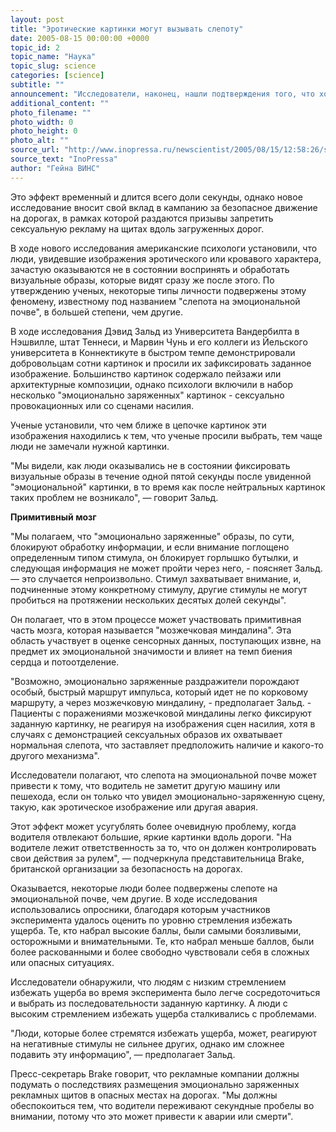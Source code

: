 ```yaml
---
layout: post
title: "Эротические картинки могут вызывать слепоту"
date: 2005-08-15 00:00:00 +0000
topic_id: 2
topic_name: "Наука"
topic_slug: science
categories: [science]
subtitle: ""
announcement: "Исследователи, наконец, нашли подтверждения того, что хорошие мальчики-католики знали всегда, - эротические картинки вызывают слепоту!"
additional_content: ""
photo_filename: ""
photo_width: 0
photo_height: 0
photo_alt: ""
source_url: "http://www.inopressa.ru/newscientist/2005/08/15/12:58:26/slepota"
source_text: "InoPressa"
author: "Гейна ВИНС"
---
```

Это эффект временный и длится всего доли секунды, однако новое исследование вносит свой вклад в кампанию за безопасное движение на дорогах, в рамках которой раздаются призывы запретить сексуальную рекламу на щитах вдоль загруженных дорог. 

В ходе нового исследования американские психологи установили, что люди, увидевшие изображения эротического или кровавого характера, зачастую оказываются не в состоянии воспринять и обработать визуальные образы, которые видят сразу же после этого. По утверждению ученых, некоторые типы личности подвержены этому феномену, известному под названием "слепота на эмоциональной почве", в большей степени, чем другие. 

В ходе исследования Дэвид Зальд из Университета Вандербилта в Нэшвилле, штат Теннеси, и Марвин Чунь и его коллеги из Йельского университета в Коннектикуте в быстром темпе демонстрировали добровольцам сотни картинок и просили их зафиксировать заданное изображение. Большинство картинок содержало пейзажи или архитектурные композиции, однако психологи включили в набор несколько "эмоционально заряженных" картинок - сексуально провокационных или со сценами насилия. 

Ученые установили, что чем ближе в цепочке картинок эти изображения находились к тем, что ученые просили выбрать, тем чаще люди не замечали нужной картинки. 

"Мы видели, как люди оказывались не в состоянии фиксировать визуальные образы в течение одной пятой секунды после увиденной "эмоциональной" картинки, в то время как после нейтральных картинок таких проблем не возникало", &mdash; говорит Зальд. 

<strong>Примитивный мозг</strong>

"Мы полагаем, что "эмоционально заряженные" образы, по сути, блокируют обработку информации, и если внимание поглощено определенным типом стимула, он блокирует горлышко бутылки, и следующая информация не может пройти через него, - поясняет Зальд. &mdash; это случается непроизвольно. Стимул захватывает внимание, и, подчиненные этому конкретному стимулу, другие стимулы не могут пробиться на протяжении нескольких десятых долей секунды". 

Он полагает, что в этом процессе может участвовать примитивная часть мозга, которая называется "мозжечковая миндалина". Эта область участвует в оценке сенсорных данных, поступающих извне, на предмет их эмоциональной значимости и влияет на темп биения сердца и потоотделение. 

"Возможно, эмоционально заряженные раздражители порождают особый, быстрый маршрут импульса, который идет не по корковому маршруту, а через мозжечковую миндалину, - предполагает Зальд. - Пациенты с поражениями мозжечковой миндалины легко фиксируют заданную картинку, не реагируя на изображения сцен насилия, хотя в случаях с демонстрацией сексуальных образов их охватывает нормальная слепота, что заставляет предположить наличие и какого-то другого механизма". 

Исследователи полагают, что слепота на эмоциональной почве может привести к тому, что водитель не заметит другую машину или пешехода, если он только что увидел эмоционально-заряженную сцену, такую, как эротическое изображение или другая авария. 

Этот эффект может усугублять более очевидную проблему, когда водителя отвлекают большие, яркие картинки вдоль дороги. "На водителе лежит ответственность за то, что он должен контролировать свои действия за рулем", &mdash; подчеркнула представительница Brake, британской организации за безопасность на дорогах. 

Оказывается, некоторые люди более подвержены слепоте на эмоциональной почве, чем другие. В ходе исследования использовались опросники, благодаря которым участников эксперимента удалось оценить по уровню стремления избежать ущерба. Те, кто набрал высокие баллы, были самыми боязливыми, осторожными и внимательными. Те, кто набрал меньше баллов, были более раскованными и более свободно чувствовали себя в сложных или опасных ситуациях. 

Исследователи обнаружили, что людям с низким стремлением избежать ущерба во время эксперимента было легче сосредоточиться и выбрать из последовательности заданную картинку. А люди с высоким стремлением избежать ущерба сталкивались с проблемами.

"Люди, которые более стремятся избежать ущерба, может, реагируют на негативные стимулы не сильнее других, однако им сложнее подавить эту информацию", &mdash; предполагает Зальд. 

Пресс-секретарь Brake говорит, что рекламные компании должны подумать о последствиях размещения эмоционально заряженных рекламных щитов в опасных местах на дорогах. "Мы должны обеспокоиться тем, что водители переживают секундные пробелы во внимании, потому что это может привести к аварии или смерти".
